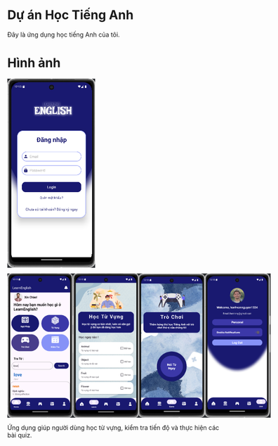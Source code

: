 # Dự án Học Tiếng Anh

Đây là ứng dụng học tiếng Anh của tôi.

# Hình ảnh

<img src="./imageloginapp.png" alt="Giao diện đăng nhập" width="200">

<div style="display: flex; justify-content: space-around; margin-top: 10px;">
  <img src="./imagehomeapp.png" alt="Giao diện chính" width="150">
  <img src="./imagevocabulary.png" alt="Giao diện từ vựng" width="150">
  <img src="./imagegameapp.png" alt="Giao diện trò chơi" width="150">
  <img src="./imageuserapp.png" alt="Giao diện người dùng" width="150">
</div>



Ứng dụng giúp người dùng học từ vựng, kiểm tra tiến độ và thực hiện các bài quiz.

